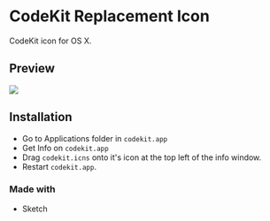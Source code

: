 # CodeKit Replacement Icon
CodeKit icon for OS X.

## Preview
![](https://raw.githubusercontent.com/yunusekim/codekit-replacement-icns/master/codekit-sample.png)

## Installation
* Go to Applications folder in `codekit.app`
* Get Info on `codekit.app`
* Drag `codekit.icns` onto it's icon at the top left of the info window.
* Restart `codekit.app`.

### Made with
* Sketch